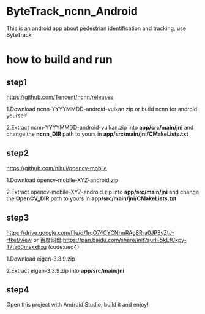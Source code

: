# ByteTrack_ncnn_Android


This is an android app about pedestrian identification and tracking, use ByteTrack

# how to build and run
## step1
https://github.com/Tencent/ncnn/releases

1.Download ncnn-YYYYMMDD-android-vulkan.zip or build ncnn for android yourself

2.Extract ncnn-YYYYMMDD-android-vulkan.zip into **app/src/main/jni** and change the **ncnn_DIR** path to yours in **app/src/main/jni/CMakeLists.txt**

## step2
https://github.com/nihui/opencv-mobile

1.Download opencv-mobile-XYZ-android.zip

2.Extract opencv-mobile-XYZ-android.zip into **app/src/main/jni** and change the **OpenCV_DIR** path to yours in **app/src/main/jni/CMakeLists.txt**

## step3

https://drive.google.com/file/d/1rqO74CYCNrmRAg8Rra0JP3yZtJ-rfket/view or 百度网盘:https://pan.baidu.com/share/init?surl=5kEfCxpy-T7tz60msxxExg (code:ueq4)

1.Download eigen-3.3.9.zip 

2.Extract eigen-3.3.9.zip into **app/src/main/jni** 

## step4
Open this project with Android Studio, build it and enjoy!

